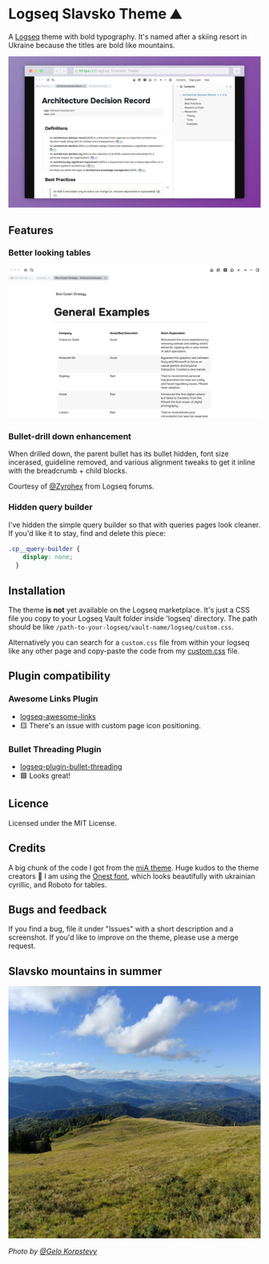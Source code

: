 # Logseq Slavsko Theme ⛰️

A [Logseq](https://logseq.com/) theme with bold typography. It's named after a skiing resort in Ukraine because the titles are bold like mountains. 

![logseq-slavsko-theme-screenshot1](./img/logseq-slavsko-theme-screenshot1.png)

## Features

### Better looking tables
![logseq-slavsko-theme-screenshot2-tables](./img/logseq-slavsko-theme-screenshot2-tables.jpg)

### Bullet-drill down enhancement
When drilled down, the parent bullet has its bullet hidden, font size incerased, guideline removed, and various alignment tweaks to get it inline with the breadcrumb + child blocks.

Courtesy of [@Zyrohex](https://discuss.logseq.com/t/style-changes-when-drilling-down-a-block-level/22051) from Logseq forums.

### Hidden query builder
I've hidden the simple query builder so that with queries pages look cleaner. If you'd like it to stay, find and delete this piece:

```css
.cp__query-builder {
    display: none;
  }
```

## Installation

The theme **is not** yet available on the Logseq marketplace. It's just a CSS file you copy to your Logseq Vault folder inside 'logseq' directory. The path should be like `/path-to-your-logseq/vault-name/logseq/custom.css`. 

Alternatively you can search for a `custom.css` file from within your logseq like any other page and copy-paste the code from my [custom.css](custom.css) file.

## Plugin compatibility

### Awesome Links Plugin
- [logseq-awesome-links](https://github.com/yoyurec/logseq-awesome-links)
- 🟨 There's an issue with custom page icon positioning.

### Bullet Threading Plugin
- [logseq-plugin-bullet-threading](https://github.com/pengx17/logseq-plugin-bullet-threading)
- 🟩 Looks great!


## Licence

Licensed under the MIT License.

## Credits

A big chunk of the code I got from the [miA theme](https://github.com/playerofgames/logseq-mia-theme). 
Huge kudos to the theme creators 💛
I am using the [Onest font](https://fonts.google.com/specimen/Onest), which looks beautifully with ukrainian cyrillic, and Roboto for tables.

## Bugs and feedback
If you find a bug, file it under "Issues" with a short description and a screenshot.
If you'd like to improve on the theme, please use a merge request.

## Slavsko mountains in summer
![slavsko](./img/slavsko.jpeg)

*Photo by [@Gelo Korpstevy](https://www.instagram.com/gelo_korpstevy/)*

